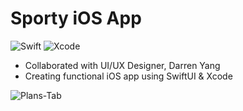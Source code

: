 # Sporty iOS App

![Swift](https://img.shields.io/badge/swift-F54A2A?style=for-the-badge&logo=swift&logoColor=white)
![Xcode](https://img.shields.io/badge/Xcode-007ACC?style=for-the-badge&logo=Xcode&logoColor=white)
- Collaborated with UI/UX Designer, Darren Yang
- Creating functional iOS app using SwiftUI & Xcode

![Plans-Tab](https://github.com/user-attachments/assets/2f7d66e5-6144-4d48-8ad4-3e35779e53e6)
